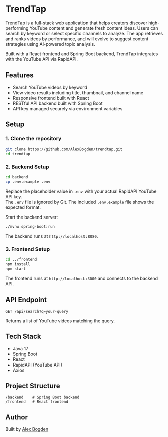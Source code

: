 # TrendTap

TrendTap is a full-stack web application that helps creators discover high-performing YouTube content and generate fresh content ideas. Users can search by keyword or select specific channels to analyze. The app retrieves and ranks videos by performance, and will evolve to suggest content strategies using AI-powered topic analysis.

Built with a React frontend and Spring Boot backend, TrendTap integrates with the YouTube API via RapidAPI.


## Features

- Search YouTube videos by keyword
- View video results including title, thumbnail, and channel name
- Responsive frontend built with React
- RESTful API backend built with Spring Boot
- API key managed securely via environment variables

## Setup

### 1. Clone the repository

```bash
git clone https://github.com/AlexBogden/trendtap.git
cd trendtap
```

### 2. Backend Setup

```bash
cd backend
cp .env.example .env
```

Replace the placeholder value in `.env` with your actual RapidAPI YouTube API key.  
The `.env` file is ignored by Git. The included `.env.example` file shows the expected format.

Start the backend server:

```bash
./mvnw spring-boot:run
```

The backend runs at `http://localhost:8080`.

### 3. Frontend Setup

```bash
cd ../frontend
npm install
npm start
```

The frontend runs at `http://localhost:3000` and connects to the backend API.

## API Endpoint

```
GET /api/search?q=your-query
```

Returns a list of YouTube videos matching the query.

## Tech Stack

- Java 17
- Spring Boot
- React
- RapidAPI (YouTube API)
- Axios

## Project Structure

```
/backend    # Spring Boot backend
/frontend   # React frontend
```

## Author

Built by [Alex Bogden](https://github.com/AlexBogden)

